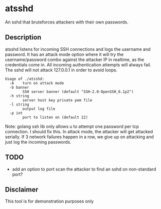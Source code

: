 # atsshd
An sshd that bruteforces attackers with their own passwords.

## Description
atsshd listens for incoming SSH connections and logs the username and password.  It has an attack mode option where it will try the username/password combo against the attacker IP in realtime, as the credentials come in.  All incoming authentication attempts will always fail.  The sshd will not attack 127.0.0.1 in order to avoid loops.

```
Usage of ./atsshd:
  -A	turn on attack mode
  -b banner
    	SSH server banner (default "SSH-2.0-OpenSSH_6.1p2")
  -h string
    	server host key private pem file
  -l string
    	output log file
  -p int
    	port to listen on (default 22)
```

Note: golang ssh lib only allows u to attempt one password per tcp connection.  I should fix this.
In attack mode, the attacker will get attacked serially.  If 3 network failures happen in a row, we give up on attacking and just log the incoming passwords.

## TODO
- add an option to port scan the attacker to find an sshd on non-standard port?

## Disclaimer
This tool is for demonstration purposes only
